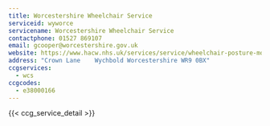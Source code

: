 ```yaml
---
title: Worcestershire Wheelchair Service
serviceid: wyworce
servicename: Worcestershire Wheelchair Service
contactphone: 01527 869107
email: gcooper@worcestershire.gov.uk
website: https://www.hacw.nhs.uk/services/service/wheelchair-posture-mobility-service-93/
address: "Crown Lane    Wychbold Worcestershire WR9 0BX"
ccgservices:
  - wcs
ccgcodes:
  - e38000166
---
```


{{< ccg_service_detail >}}
